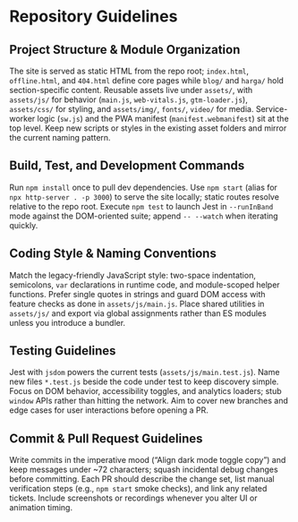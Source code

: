 # Repository Guidelines

## Project Structure & Module Organization
The site is served as static HTML from the repo root; `index.html`, `offline.html`, and `404.html` define core pages while `blog/` and `harga/` hold section-specific content. Reusable assets live under `assets/`, with `assets/js/` for behavior (`main.js`, `web-vitals.js`, `gtm-loader.js`), `assets/css/` for styling, and `assets/img/`, `fonts/`, `video/` for media. Service-worker logic (`sw.js`) and the PWA manifest (`manifest.webmanifest`) sit at the top level. Keep new scripts or styles in the existing asset folders and mirror the current naming pattern.

## Build, Test, and Development Commands
Run `npm install` once to pull dev dependencies. Use `npm start` (alias for `npx http-server . -p 3000`) to serve the site locally; static routes resolve relative to the repo root. Execute `npm test` to launch Jest in `--runInBand` mode against the DOM-oriented suite; append `-- --watch` when iterating quickly.

## Coding Style & Naming Conventions
Match the legacy-friendly JavaScript style: two-space indentation, semicolons, `var` declarations in runtime code, and module-scoped helper functions. Prefer single quotes in strings and guard DOM access with feature checks as done in `assets/js/main.js`. Place shared utilities in `assets/js/` and export via global assignments rather than ES modules unless you introduce a bundler.

## Testing Guidelines
Jest with `jsdom` powers the current tests (`assets/js/main.test.js`). Name new files `*.test.js` beside the code under test to keep discovery simple. Focus on DOM behavior, accessibility toggles, and analytics loaders; stub `window` APIs rather than hitting the network. Aim to cover new branches and edge cases for user interactions before opening a PR.

## Commit & Pull Request Guidelines
Write commits in the imperative mood (“Align dark mode toggle copy”) and keep messages under ~72 characters; squash incidental debug changes before committing. Each PR should describe the change set, list manual verification steps (e.g., `npm start` smoke checks), and link any related tickets. Include screenshots or recordings whenever you alter UI or animation timing.
